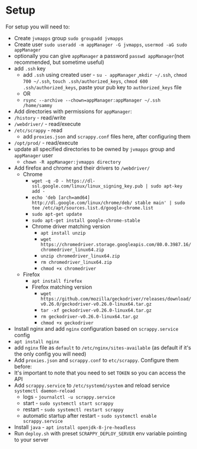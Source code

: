 # Setup

For setup you will need to:

- Create `jvmapps` group `sudo groupadd jvmapps`
- Create user `sudo useradd -m appManager -G jvmapps`, `usermod -aG sudo appManager`
 - optionally you can give `appManager` a password `passwd appManager`(not recommended, but sometime useful)   
 - add `.ssh` key 
    - add `.ssh` using created user - `su - appManager` ,`mkdir ~/.ssh`, `chmod 700 ~/.ssh`, `touch .ssh/authorized_keys`, `chmod 600 .ssh/authorized_keys`, paste your pub key to `authorized_keys` file
    - OR
    - `rsync --archive --chown=appManager:appManager ~/.ssh /home/sammy`
- Add directories with permissions for `appManager`: 
 - `/history` - read/write
 - `/webdriver/` - read/execute
 - `/etc/scrappy` - read
    - add `proxies.json` and `scrappy.conf` files here, after configuring them
 - `/opt/prod/` - read/execute
 - update all specified directories to be owned by `jvmapps` group and `appManager` user
    - `chown -R appManager:jvmapps directory`
- Add firefox and chrome and their drivers to `/webdriver/`
    - Chrome
        - `wget -q -O - https://dl-ssl.google.com/linux/linux_signing_key.pub | sudo apt-key add -`
        - `echo 'deb [arch=amd64] http://dl.google.com/linux/chrome/deb/ stable main' | sudo tee /etc/apt/sources.list.d/google-chrome.list`
        - `sudo apt-get update`
        - `sudo apt-get install google-chrome-stable`
        - Chrome driver matching version
            - `apt install unzip`
            - `wget https://chromedriver.storage.googleapis.com/80.0.3987.16/chromedriver_linux64.zip`
            - `unzip chromedriver_linux64.zip`
            - `rm chromedriver_linux64.zip`
            - `chmod +x chromedriver`
    - Firefox
        - `apt install firefox`
        - Firefox matching version
            - `wget https://github.com/mozilla/geckodriver/releases/download/v0.26.0/geckodriver-v0.26.0-linux64.tar.gz`
            - `tar -xf geckodriver-v0.26.0-linux64.tar.gz`
            - `rm geckodriver-v0.26.0-linux64.tar.gz`
            - `chmod +x geckodriver`
- Install nginx and add `nginx` configuration based on `scrappy.service` config
 - `apt install nginx`
 - add `nginx` file as `default` to `/etc/nginx/sites-available` (as default if it's the only config you will need)
- Add `proxies.json` and `scrappy.conf` to `etc/scrappy`. Configure them before:
 - It's important to note that you need to set `TOKEN` so you can access the API
- Add `scrappy.service` to `/etc/systemd/system` and reload service `systemctl daemon-reload`
    - logs - `journalctl -u scrappy.service`
    - start - `sudo systemctl start scrappy`
    - restart - `sudo systemctl restart scrappy`
    - automatic startup after restart - `sudo systemctl enable scrappy.service`
- Install `java` - `apt install openjdk-8-jre-headless`
- Run `deploy.sh` with preset `SCRAPPY_DEPLOY_SERVER` env variable pointing to your server
   
